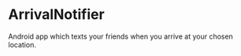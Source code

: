 ArrivalNotifier
===============

Android app which texts your friends when you arrive at your chosen location.
